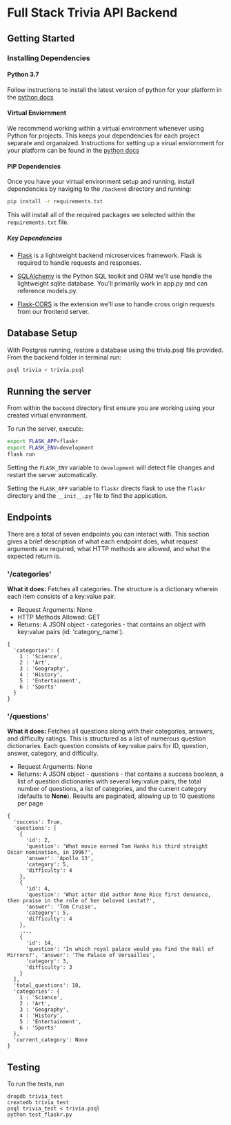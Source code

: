 # Full Stack Trivia API Backend

## Getting Started

### Installing Dependencies

#### Python 3.7

Follow instructions to install the latest version of python for your platform in the [python docs](https://docs.python.org/3/using/unix.html#getting-and-installing-the-latest-version-of-python)

#### Virtual Enviornment

We recommend working within a virtual environment whenever using Python for projects. This keeps your dependencies for each project separate and organaized. Instructions for setting up a virual enviornment for your platform can be found in the [python docs](https://packaging.python.org/guides/installing-using-pip-and-virtual-environments/)

#### PIP Dependencies

Once you have your virtual environment setup and running, install dependencies by naviging to the `/backend` directory and running:

```bash
pip install -r requirements.txt
```

This will install all of the required packages we selected within the `requirements.txt` file.

##### Key Dependencies

- [Flask](http://flask.pocoo.org/)  is a lightweight backend microservices framework. Flask is required to handle requests and responses.

- [SQLAlchemy](https://www.sqlalchemy.org/) is the Python SQL toolkit and ORM we'll use handle the lightweight sqlite database. You'll primarily work in app.py and can reference models.py. 

- [Flask-CORS](https://flask-cors.readthedocs.io/en/latest/#) is the extension we'll use to handle cross origin requests from our frontend server. 

## Database Setup
With Postgres running, restore a database using the trivia.psql file provided. From the backend folder in terminal run:
```bash
psql trivia < trivia.psql
```

## Running the server

From within the `backend` directory first ensure you are working using your created virtual environment.

To run the server, execute:

```bash
export FLASK_APP=flaskr
export FLASK_ENV=development
flask run
```

Setting the `FLASK_ENV` variable to `development` will detect file changes and restart the server automatically.

Setting the `FLASK_APP` variable to `flaskr` directs flask to use the `flaskr` directory and the `__init__.py` file to find the application. 

## Endpoints
There are a total of seven endpoints you can interact with. This section gives a brief description of what each endpoint does, what request arguments are required, what HTTP methods are allowed, and what the expected return is.

### '/categories'
**What it does:** Fetches all categories. The structure is a dictionary wherein each item consists of a key:value pair.
- Request Arguments: None
- HTTP Methods Allowed: GET
- Returns: A JSON object - categories - that contains an object with key:value pairs (id: 'category_name').
```
{
  'categories': {
    1 : 'Science',
    2 : 'Art',
    3 : 'Geography',
    4 : 'History',
    5 : 'Entertainment',
    6 : 'Sports'
  }
}
```
### '/questions'
**What it does:** Fetches all questions along with their categories, answers, and difficulty ratings. This is structured as a list of numerous question dictionaries. Each question consists of key:value pairs for ID, question, answer, category, and difficulty.
- Request Arguments: None
- Returns: A JSON object - questions - that contains a success boolean, a list of question dictionaries with several key:value pairs, the total number of questions, a list of categories, and the current category (defaults to **None**). Results are paginated, allowing up to 10 questions per page
```
{
  'success': True,
  'questions': [
    {
      'id': 2, 
      'question': 'What movie earned Tom Hanks his third straight Oscar nomination, in 1996?', 
      'answer': 'Apollo 13', 
      'category': 5, 
      'difficulty': 4
    }, 
    {
      'id': 4, 
      'question': 'What actor did author Anne Rice first denounce, then praise in the role of her beloved Lestat?', 
      'answer': 'Tom Cruise', 
      'category': 5, 
      'difficulty': 4
    }, 
    ...,
    {
      'id': 14, 
      'question': 'In which royal palace would you find the Hall of Mirrors?', 'answer': 'The Palace of Versailles', 
      'category': 3, 
      'difficulty': 3
    }
  ],
  'total_questions': 18,
  'categories': {
    1 : 'Science',
    2 : 'Art',
    3 : 'Geography',
    4 : 'History',
    5 : 'Entertainment',
    6 : 'Sports'
  },
  'current_category': None
}
```

## Testing
To run the tests, run
```
dropdb trivia_test
createdb trivia_test
psql trivia_test < trivia.psql
python test_flaskr.py
```